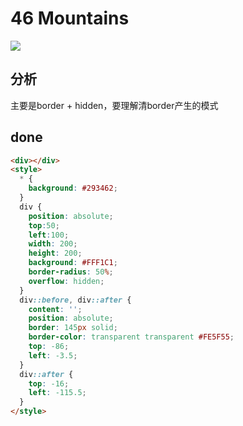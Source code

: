 # 46 Mountains

![](https://raw.githubusercontent.com/sari3l/css_battle/main/media/16773937743889/16773952035568.png)


## 分析

主要是border + hidden，要理解清border产生的模式

## done 

```html
<div></div>
<style>
  * {
    background: #293462;
  }
  div {
    position: absolute;
    top:50;
    left:100;
    width: 200;
    height: 200;
    background: #FFF1C1;
    border-radius: 50%;
    overflow: hidden;
  }
  div::before, div::after {
    content: '';
    position: absolute;
    border: 145px solid;
    border-color: transparent transparent #FE5F55;
    top: -86;
    left: -3.5;
  }
  div::after {
    top: -16;
    left: -115.5;
  }
</style>
```